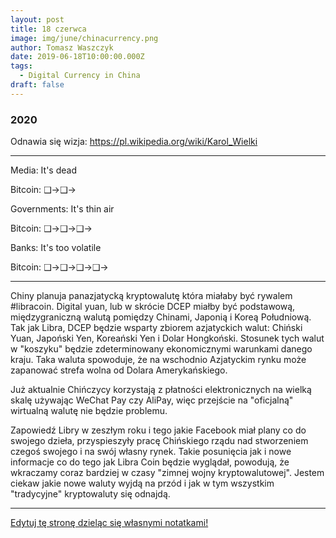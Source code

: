```yaml
---
layout: post
title: 18 czerwca
image: img/june/chinacurrency.png
author: Tomasz Waszczyk
date: 2019-06-18T10:00:00.000Z
tags:
  - Digital Currency in China
draft: false
---
```


### 2020

Odnawia się wizja: https://pl.wikipedia.org/wiki/Karol_Wielki

---

Media: It's dead

Bitcoin: ❑→❑→

Governments: It's thin air

Bitcoin: ❑→❑→❑→

Banks: It's too volatile

Bitcoin: ❑→❑→❑→❑→

---

Chiny planuja panazjatycką kryptowalutę która miałaby być rywalem #libracoin. Digital yuan, lub w skrócie DCEP miałby być podstawową, międzygraniczną walutą pomiędzy Chinami, Japonią i Koreą Południową. Tak jak Libra, DCEP będzie wsparty zbiorem azjatyckich walut: Chiński Yuan, Japoński Yen, Koreański Yen i Dolar Hongkoński. Stosunek tych walut w "koszyku" będzie zdeterminowany ekonomicznymi warunkami danego kraju. Taka waluta spowoduje, że na wschodnio Azjatyckim rynku może zapanować strefa wolna od Dolara Amerykańskiego.

Już aktualnie Chińczycy korzystają z płatności elektronicznych na wielką skalę używając WeChat Pay czy AliPay, więc przejście na "oficjalną" wirtualną walutę nie będzie problemu.

Zapowiedź Libry w zeszłym roku i tego jakie Facebook miał plany co do swojego dzieła, przyspieszyły pracę Chińskiego rządu nad stworzeniem czegoś swojego i na swój własny rynek. Takie posunięcia jak i nowe informacje co do tego jak Libra Coin będzie wyglądał, powodują, że wkraczamy coraz bardziej w czasy "zimnej wojny kryptowalutowej". Jestem ciekaw jakie nowe waluty wyjdą na przód i jak w tym wszystkim "tradycyjne" kryptowaluty się odnajdą.

---

<a href="https://github.com/TomaszWaszczyk/historia.waszczyk.com/edit/master/src/content/june-18.md" target="_blank">Edytuj tę stronę dzieląc się własnymi notatkami!</a>
